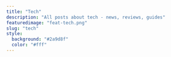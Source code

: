 ```yaml
---
title: "Tech"
description: "All posts about tech - news, reviews, guides"
featuredimage: "feat-tech.png"
slug: "tech"
style:
  background: "#2a9d8f"
  color: "#fff"
---
```

